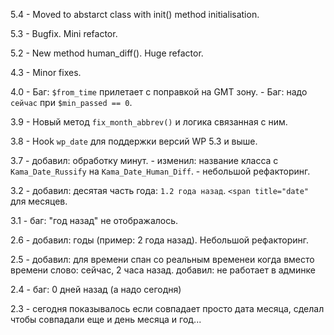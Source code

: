 5.4 - Moved to abstarct class with init() method initialisation.

5.3 - Bugfix. Mini refactor.

5.2 - New method human_diff(). Huge refactor.

4.3 - Minor fixes.

4.0 - Баг: `$from_time` прилетает с поправкой на GMT зону.
    - Баг: надо `сейчас` при `$min_passed == 0`.
    
3.9 - Новый метод `fix_month_abbrev()` и логика связанная с ним.

3.8 - Hook `wp_date` для поддержки версий WP 5.3 и выше.

3.7 - добавил: обработку минут.
    - изменил: название класса с `Kama_Date_Russify` на `Kama_Date_Human_Diff`.
    - небольшой рефакторинг.
    
3.2 - добавил: десятая часть года: `1.2 года назад`. `<span title="date"` для месяцев.
                                                            
3.1 - баг: "год назад" не отображалось.
                                                            
2.6 - добавил: годы (пример: 2 года назад). Небольшой рефакторинг.
                                                            
2.5 - добавил: для времени спан со реальным временеи когда вместо времени слово: сейчас, 2 часа назад. добавил: не работает в админке
                                                            
2.4 - баг: 0 дней назад (а надо сегодня)
                                                            
2.3 - сегодня показывалось если совпадает просто дата месяца, сделал чтобы совпадали еще и день месяца и год...
